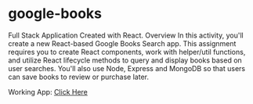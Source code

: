 # google-books
Full Stack Application Created with React.
Overview
In this activity, you'll create a new React-based Google Books Search app. This assignment requires you to create React components, work with helper/util functions, and utilize React lifecycle methods to query and display books based on user searches. You'll also use Node, Express and MongoDB so that users can save books to review or purchase later.

Working App: <a href="https://shielded-lake-64708.herokuapp.com/">Click Here</a>